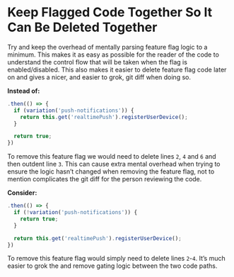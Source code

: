 # Keep Flagged Code Together So It Can Be Deleted Together

Try and keep the overhead of mentally parsing feature flag logic to a minimum. This makes it as easy as possible for the reader of the code to understand the control flow that will be taken when the flag is enabled/disabled. This also makes it easier to delete feature flag code later on and gives a nicer, and easier to grok, git diff when doing so.

**Instead of:**

```js
.then(() => {
  if (variation('push-notifications')) {
    return this.get('realtimePush').registerUserDevice();
  }

  return true;
})
```

To remove this feature flag we would need to delete lines `2`, `4` and `6` and then outdent line `3`. This can cause extra mental overhead when trying to ensure the logic hasn’t changed when removing the feature flag, not to mention complicates the git diff for the person reviewing the code.



**Consider:**

```js
.then(() => {
  if (!variation('push-notifications')) {
    return true;
  }

  return this.get('realtimePush').registerUserDevice();
})
```

To remove this feature flag would simply need to delete lines `2`-`4`. It’s much easier to grok the and remove gating logic between the two code paths.

